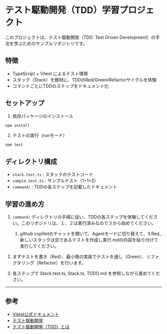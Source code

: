 # テスト駆動開発（TDD）学習プロジェクト

このプロジェクトは、テスト駆動開発（TDD: Test Driven Development）の手法を学ぶためのサンプルリポジトリです。

## 特徴
- TypeScript + Vitest によるテスト環境
- スタック（Stack）を題材に、TDDのRed/Green/Refactorサイクルを体験
- コマンドごとにTDDのステップをドキュメント化

## セットアップ
1. 依存パッケージのインストール

```sh
npm install
```

2. テストの実行（runモード）

```sh
npm test
```

## ディレクトリ構成
- `stack.test.ts` : スタックのテストコード
- `sample.test.ts` : サンプルテスト（1+1=2）
- `command/` : TDDの各ステップを記載したドキュメント

## 学習の進め方
1. `command/` ディレクトリの手順に従い、TDDの各ステップを体験してください。このリポジトリは、１、２は実行済みなので３から始めてください。
   1. github coplilotのチャットを開いて、Agentモードに切り替えて、3.Red_新しいスタックは空であるテストを作成し実行.mdの内容を貼り付けて実行してください。

2. まずテストを書き（Red）、最小限の実装でテストを通し（Green）、リファクタリング（Refactor）を行います。
3. 各ステップで Stack.test.ts, Stack.ts, TODO.md を参照しながら進めてください。

---

## 参考
- [Vitest公式ドキュメント](https://vitest.dev/)
- [テスト駆動開発](https://www.agile-studio.jp/post/apm-test-driven-develpment)
- [テスト駆動開発（TDD）とは](https://ja.wikipedia.org/wiki/テスト駆動開発)
